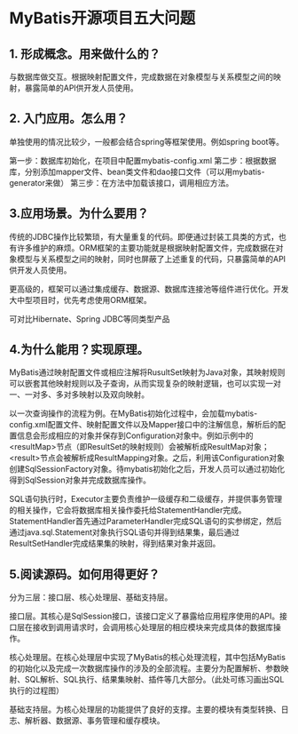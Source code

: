 # MyBatis开源项目五大问题
## 1. 形成概念。用来做什么的？
与数据库做交互。根据映射配置文件，完成数据在对象模型与关系模型之间的映射，暴露简单的API供开发人员使用。

## 2. 入门应用。怎么用？
单独使用的情况比较少，一般都会结合spring等框架使用。例如spring boot等。

第一步：数据库初始化，在项目中配置mybatis-config.xml
第二步：根据数据库，分别添加mapper文件、bean类文件和dao接口文件（可以用mybatis-generator来做）
第三步：在方法中加载该接口，调用相应方法。

## 3.应用场景。为什么要用？
传统的JDBC操作比较繁琐，有大量重复的代码。即便通过封装工具类的方式，也有许多维护的麻烦。ORM框架的主要功能就是根据映射配置文件，完成数据在对象模型与关系模型之间的映射，同时也屏蔽了上述重复的代码，只暴露简单的API供开发人员使用。

更高级的，框架可以通过集成缓存、数据源、数据库连接池等组件进行优化。开发大中型项目时，优先考虑使用ORM框架。

可对比Hibernate、Spring JDBC等同类型产品

## 4.为什么能用？实现原理。
MyBatis通过映射配置文件或相应注解将RusultSet映射为Java对象，其映射规则可以嵌套其他映射规则以及子查询，从而实现复杂的映射逻辑，也可以实现一对一、一对多、多对多映射以及双向映射。

以一次查询操作的流程为例。在MyBatis初始化过程中，会加载mybatis-config.xml配置文件、映射配置文件以及Mapper接口中的注解信息，解析后的配置信息会形成相应的对象并保存到Configuration对象中。例如示例中的\<resultMap\>节点（即ResultSet的映射规则）会被解析成ResultMap对象；\<result\>节点会被解析成ResultMapping对象。之后，利用该Configuration对象创建SqlSessionFactory对象。待mybatis初始化之后，开发人员可以通过初始化得到SqlSession对象并完成数据库操作。

SQL语句执行时，Executor主要负责维护一级缓存和二级缓存，并提供事务管理的相关操作，它会将数据库相关操作委托给StatementHandler完成。StatementHandler首先通过ParameterHandler完成SQL语句的实参绑定，然后通过java.sql.Statement对象执行SQL语句并得到结果集，最后通过ResultSetHandler完成结果集的映射，得到结果对象并返回。

## 5.阅读源码。如何用得更好？
分为三层：接口层、核心处理层、基础支持层。

接口层。其核心是SqlSession接口，该接口定义了暴露给应用程序使用的API。接口层在接收到调用请求时，会调用核心处理层的相应模块来完成具体的数据库操作。

核心处理层。在核心处理层中实现了MyBatis的核心处理流程，其中包括MyBatis的初始化以及完成一次数据库操作的涉及的全部流程。主要分为配置解析、参数映射、SQL解析、SQL执行、结果集映射、插件等几大部分。（此处可练习画出SQL执行的过程图）

基础支持层。为核心处理层的功能提供了良好的支撑。主要的模块有类型转换、日志、解析器、数据源、事务管理和缓存模块。

